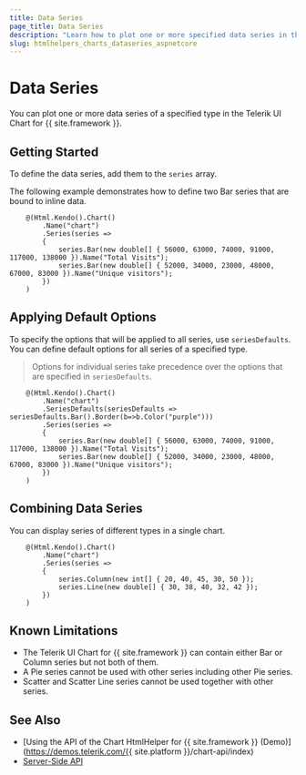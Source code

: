 ```yaml
---
title: Data Series
page_title: Data Series
description: "Learn how to plot one or more specified data series in the Telerik UI Chart HtmlHelper for {{ site.framework }}."
slug: htmlhelpers_charts_dataseries_aspnetcore
---
```


# Data Series

You can plot one or more data series of a specified type in the Telerik UI Chart for {{ site.framework }}.

## Getting Started

To define the data series, add them to the `series` array.

The following example demonstrates how to define two Bar series that are bound to inline data.

```
    @(Html.Kendo().Chart()
        .Name("chart")
        .Series(series =>
        {
            series.Bar(new double[] { 56000, 63000, 74000, 91000, 117000, 138000 }).Name("Total Visits");
            series.Bar(new double[] { 52000, 34000, 23000, 48000, 67000, 83000 }).Name("Unique visitors");
        })
    )
```

## Applying Default Options

To specify the options that will be applied to all series, use `seriesDefaults`. You can define default options for all series of a specified type.

> Options for individual series take precedence over the options that are specified in `seriesDefaults`.

```
    @(Html.Kendo().Chart()
        .Name("chart")
        .SeriesDefaults(seriesDefaults => seriesDefaults.Bar().Border(b=>b.Color("purple")))
        .Series(series =>
        {
            series.Bar(new double[] { 56000, 63000, 74000, 91000, 117000, 138000 }).Name("Total Visits");
            series.Bar(new double[] { 52000, 34000, 23000, 48000, 67000, 83000 }).Name("Unique visitors");
        })
    )
```

## Combining Data Series

You can display series of different types in a single chart.

```
    @(Html.Kendo().Chart()
        .Name("chart")
        .Series(series =>
        {
            series.Column(new int[] { 20, 40, 45, 30, 50 });
            series.Line(new double[] { 30, 38, 40, 32, 42 });
        })
    )
```

## Known Limitations

* The Telerik UI Chart for {{ site.framework }} can contain either Bar or Column series but not both of them.
* A Pie series cannot be used with other series including other Pie series.
* Scatter and Scatter Line series cannot be used together with other series.

## See Also

* [Using the API of the Chart HtmlHelper for {{ site.framework }} (Demo)](https://demos.telerik.com/{{ site.platform }}/chart-api/index)
* [Server-Side API](/api/chart)

